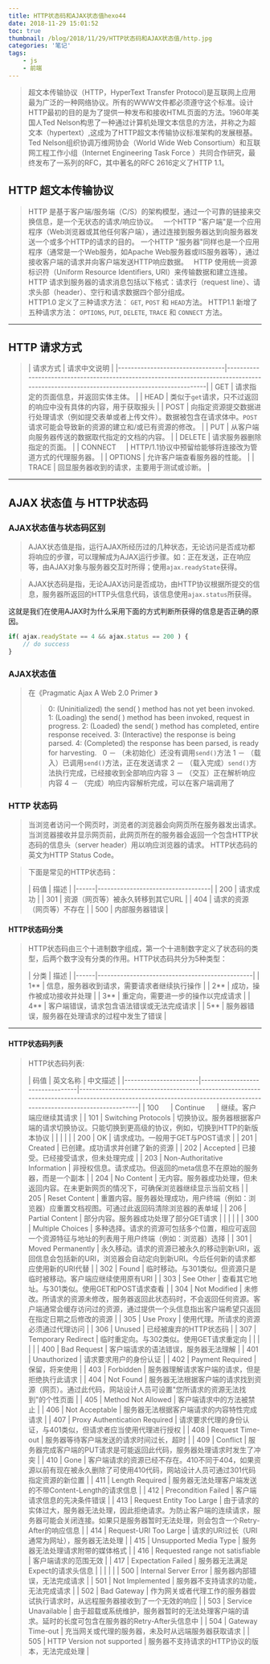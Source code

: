 ```yaml
---
title: HTTP状态码和AJAX状态值hexo44
date: 2018-11-29 15:01:52
toc: true
thumbnail: /blog/2018/11/29/HTTP状态码和AJAX状态值/http.jpg
categories: '笔记'
tags: 
	- js
	- 前端
---
```


>超文本传输协议（HTTP，HyperText Transfer Protocol)是互联网上应用最为广泛的一种网络协议。所有的WWW文件都必须遵守这个标准。设计HTTP最初的目的是为了提供一种发布和接收HTML页面的方法。1960年美国人Ted Nelson构思了一种通过计算机处理文本信息的方法，并称之为超文本（hypertext）,这成为了HTTP超文本传输协议标准架构的发展根基。Ted Nelson组织协调万维网协会（World Wide Web Consortium）和互联网工程工作小组（Internet Engineering Task Force ）共同合作研究，最终发布了一系列的RFC，其中著名的RFC 2616定义了HTTP 1.1。

<!-- more -->

## HTTP 超文本传输协议

>HTTP 是基于客户端/服务端（C/S）的架构模型，通过一个可靠的链接来交换信息，是一个无状态的请求/响应协议。
>&nbsp;
>一个HTTP "客户端"是一个应用程序（Web浏览器或其他任何客户端），通过连接到服务器达到向服务器发送一个或多个HTTP的请求的目的。
>一个HTTP "服务器"同样也是一个应用程序（通常是一个Web服务，如Apache Web服务器或IIS服务器等），通过接收客户端的请求并向客户端发送HTTP响应数据。
>&nbsp;
>HTTP 使用统一资源标识符（Uniform Resource Identifiers, URI）来传输数据和建立连接。
>HTTP 请求到服务器的请求消息包括以下格式：请求行（request line）、请求头部（header）、空行和请求数据四个部分组成。
>&nbsp;  
>HTTP1.0 定义了三种请求方法： `GET`, `POST` 和 `HEAD`方法。
>HTTP1.1 新增了五种请求方法： `OPTIONS`, `PUT`, `DELETE`, `TRACE` 和 `CONNECT` 方法。

---

## HTTP 请求方式

>|             请求方式            |                                                               请求中文说明                                                              |
|---------------------------------|-----------------------------------------------------------------------------------------------------------------------------------------|
| GET                             | 请求指定的页面信息，并返回实体主体。                                                                                                    |
| HEAD                            | 类似于`get`请求，只不过返回的响应中没有具体的内容，用于获取报头                                                                           |
| POST                            | 向指定资源提交数据进行处理请求（例如提交表单或者上传文件）。数据被包含在请求体中。`POST`请求可能会导致新的资源的建立和/或已有资源的修改。 |
| PUT                             | 从客户端向服务器传送的数据取代指定的文档的内容。                                                                                        |
| DELETE                          | 请求服务器删除指定的页面。                                                                                                              |
| CONNECT&nbsp;&nbsp;&nbsp;&nbsp; | HTTP/1.1协议中预留给能够将连接改为管道方式的代理服务器。                                                                                |
| OPTIONS                         | 允许客户端查看服务器的性能。                                                                                                            |
| TRACE                           | 回显服务器收到的请求，主要用于测试或诊断。                                                                                              |

---

## AJAX 状态值 与 HTTP状态码

### AJAX状态值与状态码区别

>AJAX状态值是指，运行AJAX所经历过的几种状态，无论访问是否成功都将响应的步骤，可以理解成为AJAX运行步骤。如：正在发送，正在响应等，由AJAX对象与服务器交互时所得；使用`ajax.readyState`获得。

>AJAX状态码是指，无论AJAX访问是否成功，由HTTP协议根据所提交的信息，服务器所返回的HTTP头信息代码，该信息使用`ajax.status`所获得。

这就是我们在使用AJAX时为什么采用下面的方式判断所获得的信息是否正确的原因。
``` js
if( ajax.readyState == 4 && ajax.status == 200 ) {
	// do success
}
```

### AJAX状态值

>在《Pragmatic Ajax A Web 2.0 Primer 》
>&nbsp;
>>0: (Uninitialized) the send( ) method has not yet been invoked. 
>>1: (Loading) the send( ) method has been invoked, request in progress. 
>>2: (Loaded) the send( ) method has completed, entire response received.
>>3: (Interactive) the response is being parsed. 
>>4: (Completed) the response has been parsed, is ready for harvesting.
>&nbsp;
>>0 － （未初始化）还没有调用`send()`方法
>>1 － （载入）已调用`send()`方法，正在发送请求
>>2 － （载入完成）`send()`方法执行完成，已经接收到全部响应内容
>>3 － （交互）正在解析响应内容
>>4 － （完成）响应内容解析完成，可以在客户端调用了

### HTTP 状态码

>当浏览者访问一个网页时，浏览者的浏览器会向网页所在服务器发出请求。当浏览器接收并显示网页前，此网页所在的服务器会返回一个包含HTTP状态码的信息头（server header）用以响应浏览器的请求。
HTTP状态码的英文为HTTP Status Code。

>下面是常见的HTTP状态码：
>
>| 码值 |                描述               |
|------|-----------------------------------|
|  200 | 请求成功                          |
|  301 | 资源（网页等）被永久转移到其它URL |
|  404 | 请求的资源（网页等）不存在        |
|  500 | 内部服务器错误                    |

#### HTTP状态码分类

>HTTP状态码由三个十进制数字组成，第一个十进制数字定义了状态码的类型，后两个数字没有分类的作用。HTTP状态码共分为5种类型：
>
>| 分类 |                      描述                      |
|------|------------------------------------------------|
| 1**  | 信息，服务器收到请求，需要请求者继续执行操作   |
| 2**  | 成功，操作被成功接收并处理                     |
| 3**  | 重定向，需要进一步的操作以完成请求             |
| 4**  | 客户端错误，请求包含语法错误或无法完成请求     |
| 5**  | 服务器错误，服务器在处理请求的过程中发生了错误 |

---

#### HTTP状态码列表

>HTTP状态码列表:
>
>|          码值         |             英文名称            |                                                                             中文描述                                                                             |
|-----------------------|---------------------------------|------------------------------------------------------------------------------------------------------------------------------------------------------------------|
| 100&nbsp;&nbsp;&nbsp;&nbsp;&nbsp; | Continue&nbsp;&nbsp;&nbsp;&nbsp;&nbsp;            | 继续。客户端应继续其请求                                                                                                                                         |
| 101                   | Switching Protocols             | 切换协议。服务器根据客户端的请求切换协议。只能切换到更高级的协议，例如，切换到HTTP的新版本协议                                                                   |
|                       |                                 |                                                                                                                                                                  |
| 200                   | OK                              | 请求成功。一般用于GET与POST请求                                                                                                                                  |
| 201                   | Created                         | 已创建。成功请求并创建了新的资源                                                                                                                                 |
| 202                   | Accepted                        | 已接受。已经接受请求，但未处理完成                                                                                                                               |
| 203                   | Non-Authoritative Information   | 非授权信息。请求成功。但返回的meta信息不在原始的服务器，而是一个副本                                                                                             |
| 204                   | No Content                      | 无内容。服务器成功处理，但未返回内容。在未更新网页的情况下，可确保浏览器继续显示当前文档                                                                         |
| 205                   | Reset Content                   | 重置内容。服务器处理成功，用户终端（例如：浏览器）应重置文档视图。可通过此返回码清除浏览器的表单域                                                               |
| 206                   | Partial Content                 | 部分内容。服务器成功处理了部分GET请求                                                                                                                            |
|                       |                                 |                                                                                                                                                                  |
| 300                   | Multiple Choices                | 多种选择。请求的资源可包括多个位置，相应可返回一个资源特征与地址的列表用于用户终端（例如：浏览器）选择                                                           |
| 301                   | Moved Permanently               | 永久移动。请求的资源已被永久的移动到新URI，返回信息会包括新的URI，浏览器会自动定向到新URI。今后任何新的请求都应使用新的URI代替                                   |
| 302                   | Found                           | 临时移动。与301类似。但资源只是临时被移动。客户端应继续使用原有URI                                                                                               |
| 303                   | See Other                       | 查看其它地址。与301类似。使用GET和POST请求查看                                                                                                                   |
| 304                   | Not Modified                    | 未修改。所请求的资源未修改，服务器返回此状态码时，不会返回任何资源。客户端通常会缓存访问过的资源，通过提供一个头信息指出客户端希望只返回在指定日期之后修改的资源 |
| 305                   | Use Proxy                       | 使用代理。所请求的资源必须通过代理访问                                                                                                                           |
| 306                   | Unused                          | 已经被废弃的HTTP状态码                                                                                                                                           |
| 307                   | Temporary Redirect              | 临时重定向。与302类似。使用GET请求重定向                                                                                                                         |
|                       |                                 |                                                                                                                                                                  |
| 400                   | Bad Request                     | 客户端请求的语法错误，服务器无法理解                                                                                                                             |
| 401                   | Unauthorized                    | 请求要求用户的身份认证                                                                                                                                           |
| 402                   | Payment Required                | 保留，将来使用                                                                                                                                                   |
| 403                   | Forbidden                       | 服务器理解请求客户端的请求，但是拒绝执行此请求                                                                                                                   |
| 404                   | Not Found                       | 服务器无法根据客户端的请求找到资源（网页）。通过此代码，网站设计人员可设置"您所请求的资源无法找到"的个性页面                                                     |
| 405                   | Method Not Allowed              | 客户端请求中的方法被禁止                                                                                                                                         |
| 406                   | Not Acceptable                  | 服务器无法根据客户端请求的内容特性完成请求                                                                                                                       |
| 407                   | Proxy Authentication Required   | 请求要求代理的身份认证，与401类似，但请求者应当使用代理进行授权                                                                                                  |
| 408                   | Request Time-out                | 服务器等待客户端发送的请求时间过长，超时                                                                                                                         |
| 409                   | Conflict                        | 服务器完成客户端的PUT请求是可能返回此代码，服务器处理请求时发生了冲突                                                                                            |
| 410                   | Gone                            | 客户端请求的资源已经不存在。410不同于404，如果资源以前有现在被永久删除了可使用410代码，网站设计人员可通过301代码指定资源的新位置                                 |
| 411                   | Length Required                 | 服务器无法处理客户端发送的不带Content-Length的请求信息                                                                                                           |
| 412                   | Precondition Failed             | 客户端请求信息的先决条件错误                                                                                                                                     |
| 413                   | Request Entity Too Large        | 由于请求的实体过大，服务器无法处理，因此拒绝请求。为防止客户端的连续请求，服务器可能会关闭连接。如果只是服务器暂时无法处理，则会包含一个Retry-After的响应信息    |
| 414                   | Request-URI Too Large           | 请求的URI过长（URI通常为网址），服务器无法处理                                                                                                                   |
| 415                   | Unsupported Media Type          | 服务器无法处理请求附带的媒体格式                                                                                                                                 |
| 416                   | Requested range not satisfiable | 客户端请求的范围无效                                                                                                                                             |
| 417                   | Expectation Failed              | 服务器无法满足Expect的请求头信息                                                                                                                                 |
|                       |                                 |                                                                                                                                                                  |
| 500                   | Internal Server Error           | 服务器内部错误，无法完成请求                                                                                                                                     |
| 501                   | Not Implemented                 | 服务器不支持请求的功能，无法完成请求                                                                                                                             |
| 502                   | Bad Gateway                     | 作为网关或者代理工作的服务器尝试执行请求时，从远程服务器接收到了一个无效的响应                                                                                   |
| 503                   | Service Unavailable             | 由于超载或系统维护，服务器暂时的无法处理客户端的请求。延时的长度可包含在服务器的Retry-After头信息中                                                              |
| 504                   | Gateway Time-out                | 充当网关或代理的服务器，未及时从远端服务器获取请求                                                                                                               |
| 505                   | HTTP Version not supported      | 服务器不支持请求的HTTP协议的版本，无法完成处理                                                                                                                   |
